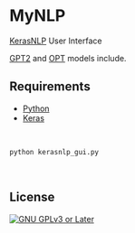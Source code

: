 # MyNLP

[KerasNLP](https://keras.io/api/keras_nlp/) User Interface <br/>

[GPT2](https://keras.io/api/keras_nlp/models/gpt2/gpt2_causal_lm/) and [OPT](https://keras.io/api/keras_nlp/models/opt/opt_causal_lm/) models include.

## Requirements
* [Python](https://www.python.org/downloads/)
* [Keras](https://keras.io/getting_started/)

<br/>

```
python kerasnlp_gui.py
```

<br/>

## License
[![GNU GPLv3 or Later](https://www.gnu.org/graphics/gplv3-or-later.svg)](https://www.gnu.org/licenses/gpl-3.0.html)
